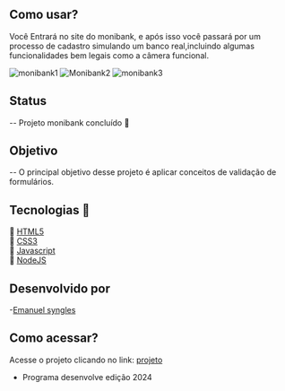 ## Como usar?
Você Entrará no site do monibank, e após isso você passará por um processo de cadastro simulando um banco real,incluindo algumas funcionalidades bem legais como a câmera funcional.

![monibank1](https://github.com/Emanuelsyngles/Projeto-vidflow/assets/122393755/a0c68aad-c4df-4992-b319-99269a30d7bf)
![Monibank2](https://github.com/Emanuelsyngles/Projeto-vidflow/assets/122393755/b79c85ed-2756-45f7-a031-99216c57fcea)
![monibank3](https://github.com/Emanuelsyngles/Projeto-vidflow/assets/122393755/eb19acf5-78f0-4c94-95f2-517ca600d9c7)



## Status
--  Projeto monibank concluído 🎯

## Objetivo
--  O principal objetivo desse projeto é aplicar conceitos de validação de formulários.

 ## Tecnologias 🔧
 🔹 [HTML5](https://html.com/)
 <br>
 🔹 [CSS3](https://developer.mozilla.org/pt-BR/docs/Web/CSS)
 <br>
🔹 [Javascript](https://www.javascript.com/)
 <br>
🔹 [NodeJS](https://nodejs.org/en)


  
## Desenvolvido por

 -[Emanuel syngles](https://www.linkedin.com/in/emanuel-leal/)

 ## Como acessar?

Acesse o projeto clicando no link: [projeto](https://monibankpag.netlify.app/)

- Programa desenvolve edição 2024
